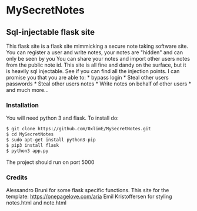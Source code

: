 # MySecretNotes
## Sql-injectable flask site
This flask site is a flask site mimmicking a secure note taking software site. You can register a user and write 
notes, your notes are "hidden" and can only be seen by you You can share your notes and import other users notes 
from the public note id. This site is all fine and dandy on the surface, but it is heavily sql injectable. See 
if you can find all the injection points. I can promise you that you are able to: * bypass login * Steal other 
users passwords * Steal other users notes * Write notes on behalf of other users * and much more...
### Installation
You will need python 3 and flask. To install do: 
```sh 
$ git clone https://github.com/0xlimE/MySecretNotes.git 
$ cd MySecretNotes 
$ sudo apt-get install python3-pip 
$ pip3 install flask
$ python3 app.py 
``` 

The project should run on port 5000 
### Credits
Alessandro Bruni for some flask specific functions.
This site for the template: https://onepagelove.com/aria
Emil Kristoffersen for styling notes.html and note.html
